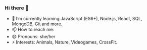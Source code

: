 ### Hi there 👋

- 🌱 I’m currently learning JavaScript (ES6+), Node.js, React, SQL, MongoDB, Git and more.
- 📫 How to reach me: 
- 😄 Pronouns: she/her
- ⚡ Interests: Animals, Nature, Videogames, CrossFit.
